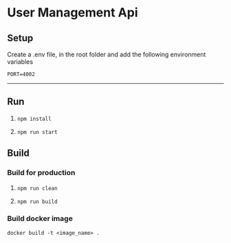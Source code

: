 
# User Management Api
## Setup

Create a .env file, in the root folder and add the following environment variables

```
PORT=4002
```
---

## Run

1. ```npm install```

2. ```npm run start```

## Build
### Build for production 

1. ```npm run clean```

2. ```npm run build```

### Build docker image 

``` docker build -t <image_name> . ```

